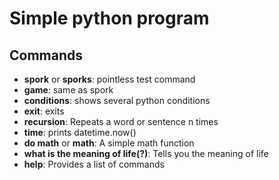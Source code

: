 <h1>Simple python program</h1>
<h2>Commands</h2>
<ul>
  <li><b>spork</b> or <b>sporks</b>: pointless test command</li>
  <li><b>game</b>: same as spork</li>
  <li><b>conditions</b>: shows several python conditions</li>
  <li><b>exit</b>: exits</li>
  <li><b>recursion</b>: Repeats a word or sentence n times</li>
  <li><b>time</b>: prints datetime.now()</li>
  <li><b>do math</b> or <b>math</b>: A simple math function</li>
  <li><b>what is the meaning of life(?)</b>: Tells you the meaning of life</li>
  <li><b>help</b>: Provides a list of commands</li>
</ul>
